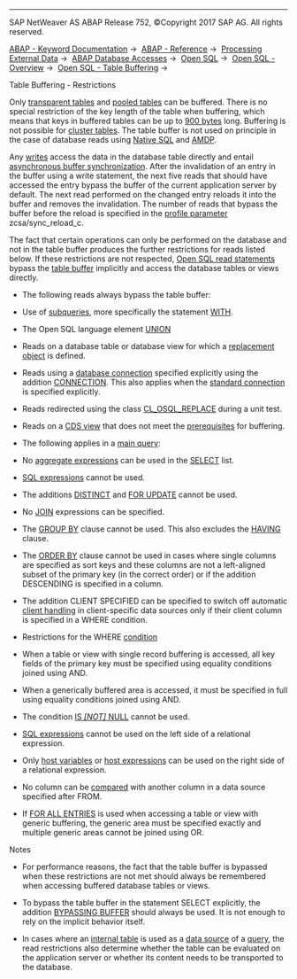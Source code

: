   

* * *

SAP NetWeaver AS ABAP Release 752, ©Copyright 2017 SAP AG. All rights reserved.

[ABAP - Keyword Documentation](javascript:call_link\('abenabap.htm'\)) →  [ABAP - Reference](javascript:call_link\('abenabap_reference.htm'\)) →  [Processing External Data](javascript:call_link\('abenabap_language_external_data.htm'\)) →  [ABAP Database Accesses](javascript:call_link\('abenabap_sql.htm'\)) →  [Open SQL](javascript:call_link\('abenopensql.htm'\)) →  [Open SQL - Overview](javascript:call_link\('abenopen_sql_oview.htm'\)) →  [Open SQL - Table Buffering](javascript:call_link\('abensap_puffering.htm'\)) → 

Table Buffering - Restrictions

Only [transparent tables](javascript:call_link\('abentransparent_table_glosry.htm'\) "Glossary Entry") and [pooled tables](javascript:call_link\('abenpooled_table_glosry.htm'\) "Glossary Entry") can be buffered. There is no special restriction of the key length of the table when buffering, which means that keys in buffered tables can be up to [900 bytes](javascript:call_link\('abenddic_database_tables_key.htm'\)) long. Buffering is not possible for [cluster tables](javascript:call_link\('abencluster_table_glosry.htm'\) "Glossary Entry"). The table buffer is not used on principle in the case of database reads using [Native SQL](javascript:call_link\('abennative_sql_glosry.htm'\) "Glossary Entry") and [AMDP](javascript:call_link\('abenamdp_glosry.htm'\) "Glossary Entry").

Any [writes](javascript:call_link\('abenopen_sql_writing.htm'\)) access the data in the database table directly and entail [asynchronous buffer synchronization](javascript:call_link\('abenbuffer_synchro.htm'\)). After the invalidation of an entry in the buffer using a write statement, the next five reads that should have accessed the entry bypass the buffer of the current application server by default. The next read performed on the changed entry reloads it into the buffer and removes the invalidation. The number of reads that bypass the buffer before the reload is specified in the [profile parameter](javascript:call_link\('abenprofile_parameter_glosry.htm'\) "Glossary Entry") zcsa/sync\_reload\_c.

The fact that certain operations can only be performed on the database and not in the table buffer produces the further restrictions for reads listed below. If these restrictions are not respected, [Open SQL read statements](javascript:call_link\('abenopen_sql_reading.htm'\)) bypass the [table buffer](javascript:call_link\('abentable_buffer_glosry.htm'\) "Glossary Entry") implicitly and access the database tables or views directly.

-   The following reads always bypass the table buffer:

-   Use of [subqueries](javascript:call_link\('abensubquery_glosry.htm'\) "Glossary Entry"), more specifically the statement [WITH](javascript:call_link\('abapwith.htm'\)).

-   The Open SQL language element [UNION](javascript:call_link\('abapunion.htm'\))

-   Reads on a database table or database view for which a [replacement object](javascript:call_link\('abenddic_replacement_objects.htm'\)) is defined.

-   Reads using a [database connection](javascript:call_link\('abendatabase_connection_glosry.htm'\) "Glossary Entry") specified explicitly using the addition [CONNECTION](javascript:call_link\('abapselect_additions.htm'\)). This also applies when the [standard connection](javascript:call_link\('abenstandard_db_connection_glosry.htm'\) "Glossary Entry") is specified explicitly.

-   Reads redirected using the class [CL\_OSQL\_REPLACE](javascript:call_link\('abencl_osql_replace.htm'\)) during a unit test.

-   Reads on a [CDS view](javascript:call_link\('abencds_view_glosry.htm'\) "Glossary Entry") that does not meet the [prerequisites](javascript:call_link\('abencds_sap_puffer.htm'\)) for buffering.

-   The following applies in a [main query](javascript:call_link\('abenmainquery_glosry.htm'\) "Glossary Entry"):

-   No [aggregate expressions](javascript:call_link\('abapselect_aggregate.htm'\)) can be used in the [SELECT](javascript:call_link\('abapselect_list.htm'\)) list.

-   [SQL expressions](javascript:call_link\('abapsql_expr.htm'\)) cannot be used.

-   The additions [DISTINCT](javascript:call_link\('abapselect_clause.htm'\)) and [FOR UPDATE](javascript:call_link\('abapselect_single.htm'\)) cannot be used.

-   No [JOIN](javascript:call_link\('abapselect_join.htm'\)) expressions can be specified.

-   The [GROUP BY](javascript:call_link\('abapgroupby_clause.htm'\)) clause cannot be used. This also excludes the [HAVING](javascript:call_link\('abaphaving_clause.htm'\)) clause.

-   The [ORDER BY](javascript:call_link\('abaporderby_clause.htm'\)) clause cannot be used in cases where single columns are specified as sort keys and these columns are not a left-aligned subset of the primary key (in the correct order) or if the addition DESCENDING is specified in a column.

-   The addition CLIENT SPECIFIED can be specified to switch off automatic [client handling](javascript:call_link\('abenclient_handling_glosry.htm'\) "Glossary Entry") in client-specific data sources only if their client column is specified in a WHERE condition.

-   Restrictions for the WHERE [condition](javascript:call_link\('abenwhere_logexp.htm'\))

-   When a table or view with single record buffering is accessed, all key fields of the primary key must be specified using equality conditions joined using AND.

-   When a generically buffered area is accessed, it must be specified in full using equality conditions joined using AND.

-   The condition [IS *\[*NOT*\]* NULL](javascript:call_link\('abenwhere_logexp_null.htm'\)) cannot be used.

-   [SQL expressions](javascript:call_link\('abapsql_expr.htm'\)) cannot be used on the left side of a relational expression.

-   Only [host variables](javascript:call_link\('abenhost_variable_glosry.htm'\) "Glossary Entry") or [host expressions](javascript:call_link\('abenhost_expression_glosry.htm'\) "Glossary Entry") can be used on the right side of a relational expression.

-   No column can be [compared](javascript:call_link\('abenwhere_logexp_compare.htm'\)) with another column in a data source specified after FROM.

-   If [FOR ALL ENTRIES](javascript:call_link\('abenwhere_logexp_itab.htm'\)) is used when accessing a table or view with generic buffering, the generic area must be specified exactly and multiple generic areas cannot be joined using OR.

Notes

-   For performance reasons, the fact that the table buffer is bypassed when these restrictions are not met should always be remembered when accessing buffered database tables or views.

-   To bypass the table buffer in the statement SELECT explicitly, the addition [BYPASSING BUFFER](javascript:call_link\('abapselect_additions.htm'\)) should always be used. It is not enough to rely on the implicit behavior itself.

-   In cases where an [internal table](javascript:call_link\('abapselect_itab.htm'\)) is used as a [data source](javascript:call_link\('abapselect_data_source.htm'\)) of a [query](javascript:call_link\('abenquery_glosry.htm'\) "Glossary Entry"), the read restrictions also determine whether the table can be evaluated on the application server or whether its content needs to be transported to the database.